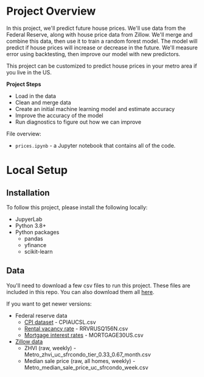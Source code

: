 # Project Overview

In this project, we'll predict future house prices.  We'll use data from the Federal Reserve, along with house price data from Zillow.  We'll merge and combine this data, then use it to train a random forest model.  The model will predict if house prices will increase or decrease in the future.  We'll measure error using backtesting, then improve our model with new predictors.

This project can be customized to predict house prices in your metro area if you live in the US.

**Project Steps**

* Load in the data
* Clean and merge data
* Create an initial machine learning model and estimate accuracy
* Improve the accuracy of the model
* Run diagnostics to figure out how we can improve


File overview:

* `prices.ipynb` - a Jupyter notebook that contains all of the code.

# Local Setup

## Installation

To follow this project, please install the following locally:

* JupyerLab
* Python 3.8+
* Python packages
    * pandas
    * yfinance
    * scikit-learn


## Data

You'll need to download a few csv files to run this project.  These files are included in this repo.  You can also download them all [here](https://drive.google.com/uc?export=download&id=1HlHw_JyRckfPOlwwxUHS-sdDqfZQ732p).

If you want to get newer versions:

* Federal reserve data
    * [CPI dataset](https://fred.stlouisfed.org/series/CPIAUCSL) - CPIAUCSL.csv
    * [Rental vacancy rate](https://fred.stlouisfed.org/series/RRVRUSQ156N) - RRVRUSQ156N.csv
    * [Mortgage interest rates](https://fred.stlouisfed.org/series/MORTGAGE30US) - MORTGAGE30US.csv
* [Zillow data](https://www.zillow.com/research/data/)
    * ZHVI (raw, weekly) - Metro_zhvi_uc_sfrcondo_tier_0.33_0.67_month.csv
    * Median sale price (raw, all homes, weekly) - Metro_median_sale_price_uc_sfrcondo_week.csv
